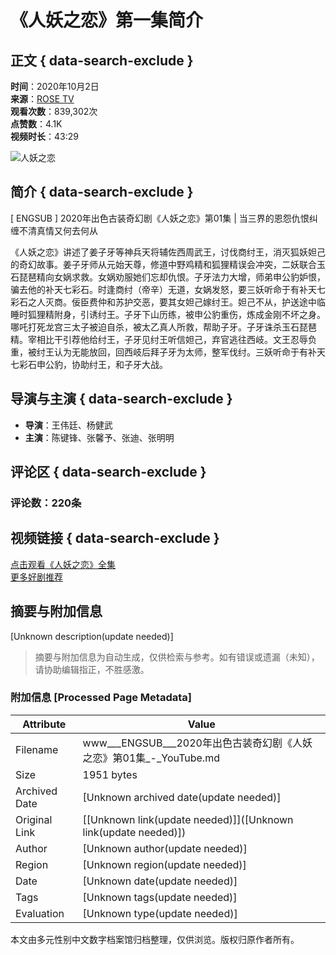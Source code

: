 # 《人妖之恋》第一集简介

## 正文 { data-search-exclude }


**时间**：2020年10月2日  
**来源**：[ROSE TV](https://www.youtube.com/channel/UCmWAiWcbq4c46OAGNrfXpbQ)  
**观看次数**：839,302次  
**点赞数**：4.1K  
**视频时长**：43:29  

![人妖之恋](https://i.ytimg.com/vi/dBSQULAcBbM/hqdefault.jpg?sqp=-oaymwEmCKgBEF5IWvKriqkDGQgBFQAAiEIYAdgBAeIBCggYEAIYBjgBQAE=&rs=AOn4CLDgWYug-Oh0zny0uVKSbcPHjh-PJw)

## 简介 { data-search-exclude }

\[ ENGSUB \] 2020年出色古装奇幻剧《人妖之恋》第01集 | 当三界的恩怨仇恨纠缠不清真情又何去何从

《人妖之恋》讲述了姜子牙等神兵天将辅佐西周武王，讨伐商纣王，消灭狐妖妲己的奇幻故事。姜子牙师从元始天尊，修道中野鸡精和狐狸精误会冲突，二妖联合玉石琵琶精向女娲求救。女娲劝服她们忘却仇恨。子牙法力大增，师弟申公豹妒恨，骗去他的补天七彩石。时逢商纣（帝辛）无道，女娲发怒，要三妖听命于有补天七彩石之人灭商。佞臣费仲和苏护交恶，要其女妲己嫁纣王。妲己不从，护送途中临睡时狐狸精附身，引诱纣王。子牙下山历练，被申公豹重伤，炼成金刚不坏之身。哪吒打死龙宫三太子被迫自杀，被太乙真人所救，帮助子牙。子牙诛杀玉石琵琶精。宰相比干引荐他给纣王，子牙见纣王听信妲己，弃官逃往西岐。文王忍辱负重，被纣王认为无能放回，回西岐后拜子牙为太师，整军伐纣。三妖听命于有补天七彩石申公豹，协助纣王，和子牙大战。

## 导演与主演 { data-search-exclude }

- **导演**：王伟廷、杨健武
- **主演**：陈键锋、张馨予、张迪、张明明

## 评论区 { data-search-exclude }

### 评论数：220条

## 视频链接 { data-search-exclude }

[点击观看《人妖之恋》全集](https://bit.ly/3l3W5jO)  
[更多好剧推荐](https://bit.ly/33vVEZQ)
<!-- tcd_original_link https://www.youtube.com/watch?v=baEU9wP9pFw&pp=ygUNI-WmlumdiOacieaDhQ%3D%3D -->


## 摘要与附加信息

<!-- tcd_abstract -->
[Unknown description(update needed)]
<!-- tcd_abstract_end -->

> 摘要与附加信息为自动生成，仅供检索与参考。如有错误或遗漏（未知），请协助编辑指正，不胜感激。

### 附加信息 [Processed Page Metadata]

| Attribute       | Value                                  |
|-----------------|----------------------------------------|
| Filename        | www___ENGSUB___2020年出色古装奇幻剧《人妖之恋》第01集_-_YouTube.md                             |
| Size            | 1951 bytes                           |
| Archived Date   | [Unknown archived date(update needed)]                             |
| Original Link   | [[Unknown link(update needed)]]([Unknown link(update needed)])                       |
| Author          | [Unknown author(update needed)]                               |
| Region          | [Unknown region(update needed)]                               |
| Date            | [Unknown date(update needed)]                                 |
| Tags            | [Unknown tags(update needed)]                                 |
| Evaluation            | [Unknown type(update needed)]                                 |
<!-- tcd_table_end -->

本文由多元性别中文数字档案馆归档整理，仅供浏览。版权归原作者所有。
